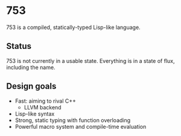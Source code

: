 753
===

753 is a compiled, statically-typed Lisp-like language.

Status
------

753 is not currently in a usable state. Everything is in a state of flux, including the name.

Design goals
------------

- Fast: aiming to rival C++
  - LLVM backend
- Lisp-like syntax
- Strong, static typing with function overloading
- Powerful macro system and compile-time evaluation